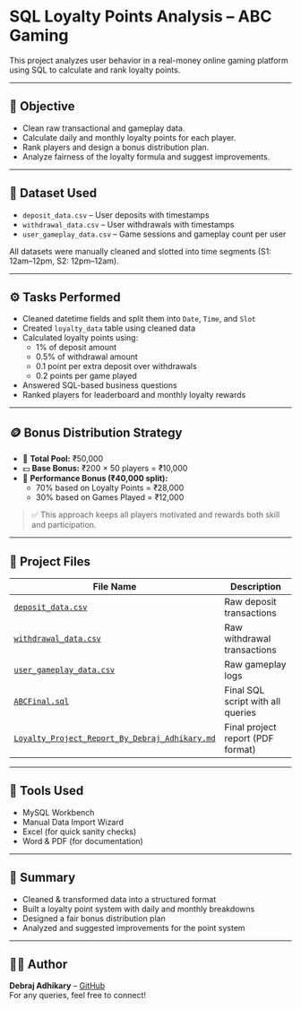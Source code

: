 
# SQL Loyalty Points Analysis – ABC Gaming

This project analyzes user behavior in a real-money online gaming platform using SQL to calculate and rank loyalty points.

---

## 📌 Objective

- Clean raw transactional and gameplay data.
- Calculate daily and monthly loyalty points for each player.
- Rank players and design a bonus distribution plan.
- Analyze fairness of the loyalty formula and suggest improvements.

---

## 📁 Dataset Used

- `deposit_data.csv` – User deposits with timestamps
- `withdrawal_data.csv` – User withdrawals with timestamps
- `user_gameplay_data.csv` – Game sessions and gameplay count per user

All datasets were manually cleaned and slotted into time segments (S1: 12am–12pm, S2: 12pm–12am).

---

## ⚙️ Tasks Performed

- Cleaned datetime fields and split them into `Date`, `Time`, and `Slot`
- Created `loyalty_data` table using cleaned data
- Calculated loyalty points using:
  - 1% of deposit amount
  - 0.5% of withdrawal amount
  - 0.1 point per extra deposit over withdrawals
  - 0.2 points per game played
- Answered SQL-based business questions
- Ranked players for leaderboard and monthly loyalty rewards

---

## 🪙 Bonus Distribution Strategy

- 🎁 **Total Pool:** ₹50,000
- 💵 **Base Bonus:** ₹200 × 50 players = ₹10,000
- 🧮 **Performance Bonus (₹40,000 split):**
  - 70% based on Loyalty Points = ₹28,000
  - 30% based on Games Played = ₹12,000

> ✅ This approach keeps all players motivated and rewards both skill and participation.

---

## 📄 Project Files

| File Name                                         | Description                              |
|--------------------------------------------------|------------------------------------------|
| [`deposit_data.csv`](./Deposit_Data.csv)         | Raw deposit transactions                  |
| [`withdrawal_data.csv`](./Withdrawal_Data.csv)   | Raw withdrawal transactions               |
| [`user_gameplay_data.csv`](./User_Gameplay_data.csv) | Raw gameplay logs                     |
| [`ABCFinal.sql`](./ABCFinal.sql)                 | Final SQL script with all queries         |
| [`Loyalty_Project_Report_By_Debraj_Adhikary.md`](./Report.md) | Final project report (PDF format)        |

---

## 🔧 Tools Used

- MySQL Workbench
- Manual Data Import Wizard
- Excel (for quick sanity checks)
- Word & PDF (for documentation)

---

## 📌 Summary

- Cleaned & transformed data into a structured format
- Built a loyalty point system with daily and monthly breakdowns
- Designed a fair bonus distribution plan
- Analyzed and suggested improvements for the point system

---

## 🙋‍♂️ Author

**Debraj Adhikary** – [GitHub](https://github.com/DebrajAdhikaey5)  
For any queries, feel free to connect!
